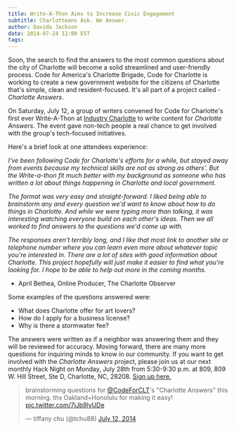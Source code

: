 ```yaml
---
title: Write-A-Thon Aims to Increase Civic Engagement
subtitle: Charlotteans Ask. We Answer.
author: Davida Jackson
date: 2014-07-24 12:00 EST
tags:
---
```

Soon, the search to find the answers to the most common questions about the city of Charlotte will become a solid streamlined and user-friendly process. Code for America's Charlotte Brigade, Code for Charlotte is working to create a new government website for the citizens of Charlotte that's simple, clean and resident-focused.  It's all part of a project called - *Charlotte Answers*.

On Saturday, July 12, a group of writers convened for Code for Charlotte's first ever Write-A-Thon at [Industry Charlotte](industrycharlotte.com) to write content for *Charlotte Answers*. The event gave non-tech people a real chance to get involved with the group's tech-focused initiatives.

Here's a brief look at one attendees experience:

_I've been following Code for Charlotte's efforts for a while, but stayed away from events because my technical skills are not as strong as others'. But the Write-a-thon fit much better with my background as someone who has written a lot about things happening in Charlotte and local government._

*The format was very easy and straight-forward. I liked being able to brainstorm any and every question we'd want to know about how to do things in Charlotte. And while we were typing more than talking, it was interesting watching everyone build on each other's ideas. Then we all worked to find answers to the questions we'd come up with.*

*The responses aren't terribly long, and I like that most link to another site or telephone number where you can learn even more about whatever topic you're interested in. There are a lot of sites with good information about Charlotte. This project hopefully will just make it easier to find what you're looking for. I hope to be able to help out more in the coming months.*

- April Bethea, Online Producer, The Charlotte Observer

Some examples of the questions answered were:

* What does Charlotte offer for art lovers?
* How do I apply for a business license?
* Why is there a stormwater fee?

The answers were written as if a neighbor was answering them and they will be reviewed for accuracy. Moving forward, there are many more questions for inquiring minds to know in our community.  If you want to get involved with the *Charlotte Answers* project, please join us at our next monthly Hack Night on Monday, July 28th from 5:30-9:30 p.m. at 809, 809 W. Hill Street, Ste D, Charlotte, NC, 28208. [Sign up here.](http://www.meetup.com/Code-For-Charlotte/events/168731222/)

<blockquote class="twitter-tweet" lang="en"><p>brainstorming questions for <a href="https://twitter.com/CodeForCLT">@CodeForCLT</a>&#39;s &quot;Charlotte Answers&quot; this morning. thx Oakland+Honolulu for making it easy! <a href="http://t.co/7jJb9lyUDe">pic.twitter.com/7jJb9lyUDe</a></p>&mdash; tiffany chu (@tchu88) <a href="https://twitter.com/tchu88/statuses/487969678250500096">July 12, 2014</a></blockquote>
<script async src="//platform.twitter.com/widgets.js" charset="utf-8"></script>
